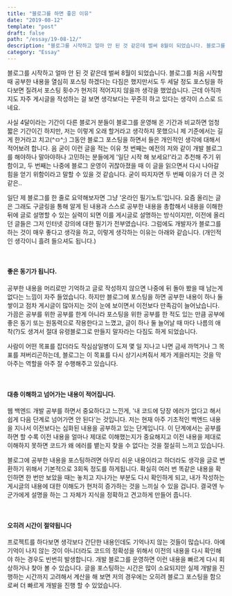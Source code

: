 ```yaml
---
title: "블로그를 하면 좋은 이유"
date: "2019-08-12"
template: "post"
draft: false
path: "/essay/19-08-12/"
description: "블로그를 시작하고 얼마 안 된 것 같은데 벌써 8월이 되었습니다. 블로그를 처음 시작할 때 공부한 내용을 열심히 포스팅 하겠다는 다짐은 했지만서도 두 세달 정도 포스팅을 하다보면 질려서 포스팅 횟수가 현저히 적어지지 않을까 생각을 했었습니다. 근데 아직까지도 자주 게시글을 작성하는 걸 보면 생각보다는 꾸준히 하고 있다는 생각이 스스로 드네요."
category: "Essay"
---
```


블로그를 시작하고 얼마 안 된 것 같은데 벌써 8월이 되었습니다. 블로그를 처음 시작할 때 공부한 내용을 열심히 포스팅 하겠다는 다짐은 했지만서도 두 세달 정도 포스팅을 하다보면 질려서 포스팅 횟수가 현저히 적어지지 않을까 생각을 했었습니다. 근데 아직까지도 자주 게시글을 작성하는 걸 보면 생각보다는 꾸준히 하고 있다는 생각이 스스로 드네요.

 사실 4달이라는 기간이 다른 블로거 분들이 블로그를 운영해 온 기간과 비교하면 엄청 짧은 기간이긴 하지만, 저는 이렇게 오래 할거라고 생각하지 못했으니 제 기준에서는 길게 한거라고 치고(\^ㅁ\^;) 그동안 블로그 포스팅을 하면서 들은 개인적인 생각에 대해서 적어보려 합니다. 음 굳이 이런 글을 적는 이유 첫 번째는 예전의 저와 같이 개발 블로그를 해야하나 말아야하나 고민하는 분들에게 '일단 시작 해 보세요!'라고 추천해 주기 위함이고, 두 번째는 나중에 블로그 운영이 귀찮아졌을 때 이 글을 읽으면서 다시 나아갈 힘을 얻기 위함이라고 말할 수 있을 것 같습니다. 굳이 따지자면 두 번째 이유가 더 큰 것 같은.. 

 일단 제 블로그를 한 줄로 요약해보자면 그냥 '온라인 필기노트'입니다. 요즘 올리는 글은 그래도 구글링을 통해 알게 된 내용과 스스로 공부한 내용을 총합해서 내용을 이해한 뒤에 글로 설명할 수 있는 실력이 되면 이를 게시글로 설명하는 방식이지만, 이전에 올리던 글들은 그저 인터넷 강의에 대한 필기가 전부였습니다. 그럼에도 개발자가 블로그를 하는 것이 매우 좋다고 생각을 하고, 이렇게 생각하는 이유는 아래와 같습니다. (개인적인 생각이니 흘려 들으셔도 됩니다.)

</br>

#### 좋은 동기가 됩니다.

 공부한 내용을 머리로만 기억하고 글로 작성하지 않으면 나중에 뒤 돌아 봤을 때 남는게 없다는 느낌이 자주 들었습니다. 하지만 블로그에 포스팅을 하면 공부한 내용이 하나 둘 쌓이고 점차 게시글이 많아지는 것이 눈에 보이면서 이전보다 만족감이 늘어났습니다. 가끔은 공부를 위한 공부를 한게 아니라 포스팅을 위한 공부를 한 적도 있는 만큼 공부에 좋은 동기 또는 원동력으로 작용한다고 느꼈고, 글이 하나 둘 늘어날 때 마다 나름의 애착(?)도 생겨서 절대 유령블로그로 만들지 말자라는 다짐도 하게 되었습니다.

 사람이 어떤 목표를 잡더라도 작심삼일병이 도져 몇 일 지나고 나면 금새 까먹거나 그 목표를 져버리곤하는데, 블로그는 이 목표를 다시 상기시켜줘서 제가 게을러지는 것을 막아주는 역할을 아주 잘 수행해주고 있습니다. 

</br>

#### 대충 이해하고 넘어가는 내용이 적어집니다.

 웹 백엔드 개발 공부를 하면서 중요하다고 느낀게, '내 코드에 당장 에러가 없다고 해서 쉽게 다음 단계로 넘어가면 안 된다'는 것입니다. 저는 현재 아주 기초적인 백엔드 내용을 지나서 이전보다는 심화된 내용을 공부하고 있는 단계입니다. 이 단계에서는 공부를 하면 할 수록 이전 내용을 얼마나 제대로 이해했는지가 중요해지고 이전 내용을 제대로 이해하지 못하면 코드가 왜 에러를 뱉는지 찾을 수 없다는 것을 절실히 느끼고 있습니다. 

 블로그에 공부한 내용을 포스팅하려면 아무리 쉬운 내용이라고 하더라도 생각을 글로 변환하기 위해서 기본적으로 3회독 정도를 하게됩니다. 확실히 여러 번 똑같은 내용을 확인하면 한 번만 보았을 때는 놓치고 지나가는 부분도 다시 확인하게 되고, 내가 작성하는 게시글의 내용에 대한 이해도가 현저히 증가하는 것을 느끼실 수 있을 겁니다. 결국엔 누군가에게 설명을 하는 그 자체가 지식을 정확하고 견고하게 만들어 줍니다.

</br>

#### 오히려 시간이 절약됩니다

 프로젝트를 하다보면 생각보다 간단한 내용인데도 기억나지 않는 것들이 많습니다. 아예 기억이 나지 않는 것이 아니더라도 코드의 정확성을 위해서 이전의 내용을 다시 확인해야 하는 경우도 빈번히 발생합니다. 개발 블로그를 운영하면 이런 내용을 빠르게 다시 회상하거나 찾아 볼 수 있습니다. 글을 포스팅하는 시간은 많이 소요되지만 실제 개발을 진행하는 시간까지 고려해서 계산을 해 보면 저의 경우에는 오히려 블로그 포스팅을 함으로써 더 빠르게 개발을 진행 할 수 있었습니다. 